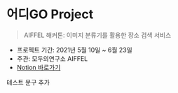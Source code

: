 # 어디GO Project
> AIFFEL 해커톤: 이미지 분류기를 활용한 장소 검색 서비스
- 프로젝트 기간: 2021년 5월 10일 ~ 6월 23일
- 주관: 모두의연구소 AIFFEL
- [Notion 바로가기](https://www.notion.so/GO-18001f3595234192a07b43f051528bc4)


테스트 문구 추가
